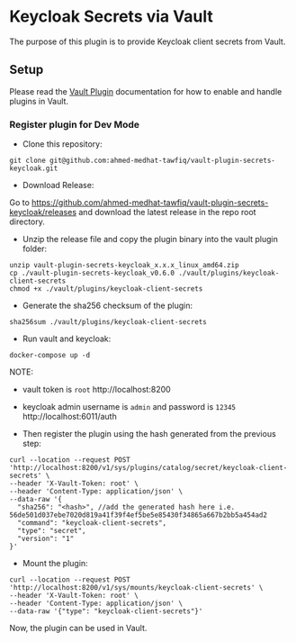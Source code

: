 # Keycloak Secrets via Vault

The purpose of this plugin is to provide Keycloak client secrets from Vault. 
## Setup

Please read the [Vault Plugin](https://www.vaultproject.io/docs/plugins) documentation for how to enable and handle plugins in Vault.

### Register plugin for Dev Mode

- Clone this repository:

```
git clone git@github.com:ahmed-medhat-tawfiq/vault-plugin-secrets-keycloak.git
```

- Download Release:

Go to https://github.com/ahmed-medhat-tawfiq/vault-plugin-secrets-keycloak/releases and download the latest release in the repo root directory.


- Unzip the release file and copy the plugin binary into the vault plugin folder:

```
unzip vault-plugin-secrets-keycloak_x.x.x_linux_amd64.zip
cp ./vault-plugin-secrets-keycloak_v0.6.0 ./vault/plugins/keycloak-client-secrets
chmod +x ./vault/plugins/keycloak-client-secrets
```


- Generate the sha256 checksum of the plugin:

```
sha256sum ./vault/plugins/keycloak-client-secrets
```

- Run vault and keycloak:

```
docker-compose up -d
```

NOTE:
  - vault token is `root` http://localhost:8200
  - keycloak admin username is `admin` and password is `12345` http://localhost:6011/auth


- Then register the plugin using the hash generated from the previous step:

```
curl --location --request POST 'http://localhost:8200/v1/sys/plugins/catalog/secret/keycloak-client-secrets' \
--header 'X-Vault-Token: root' \
--header 'Content-Type: application/json' \
--data-raw '{
  "sha256": "<hash>", //add the generated hash here i.e. 56de501d037ebe7020d819a41f39f4ef5be5e85430f34865a667b2bb5a454ad2
  "command": "keycloak-client-secrets",
  "type": "secret",
  "version": "1"
}'
```

- Mount the plugin:

```
curl --location --request POST 'http://localhost:8200/v1/sys/mounts/keycloak-client-secrets' \
--header 'X-Vault-Token: root' \
--header 'Content-Type: application/json' \
--data-raw '{"type": "keycloak-client-secrets"}'
```

Now, the plugin can be used in Vault.
